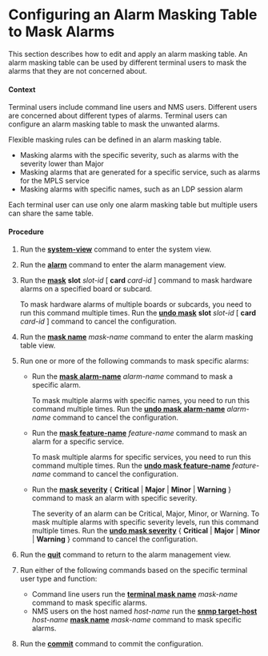Configuring an Alarm Masking Table to Mask Alarms
=================================================

This section describes how to edit and apply an alarm masking table. An alarm masking table can be used by different terminal users to mask the alarms that they are not concerned about.

#### Context

Terminal users include command line users and NMS users. Different users are concerned about different types of alarms. Terminal users can configure an alarm masking table to mask the unwanted alarms.

Flexible masking rules can be defined in an alarm masking table.

* Masking alarms with the specific severity, such as alarms with the severity lower than Major
* Masking alarms that are generated for a specific service, such as alarms for the MPLS service
* Masking alarms with specific names, such as an LDP session alarm

Each terminal user can use only one alarm masking table but multiple users can share the same table.


#### Procedure

1. Run the [**system-view**](cmdqueryname=system-view) command to enter the system view.
2. Run the [**alarm**](cmdqueryname=alarm) command to enter the alarm management view.
3. Run the [**mask**](cmdqueryname=mask) **slot** *slot-id* [ **card** *card-id* ] command to mask hardware alarms on a specified board or subcard.
   
   
   
   To mask hardware alarms of multiple boards or subcards, you need to run this command multiple times. Run the [**undo mask**](cmdqueryname=undo+mask) **slot** *slot-id* [ **card** *card-id* ] command to cancel the configuration.
4. Run the [**mask name**](cmdqueryname=mask+name) *mask-name* command to enter the alarm masking table view.
5. Run one or more of the following commands to mask specific alarms:
   * Run the [**mask alarm-name**](cmdqueryname=mask+alarm-name) *alarm-name* command to mask a specific alarm.
     
     To mask multiple alarms with specific names, you need to run this command multiple times. Run the [**undo mask alarm-name**](cmdqueryname=undo+mask+alarm-name) *alarm-name* command to cancel the configuration.
   * Run the [**mask feature-name**](cmdqueryname=mask+feature-name) *feature-name* command to mask an alarm for a specific service.
     
     To mask multiple alarms for specific services, you need to run this command multiple times. Run the [**undo mask feature-name**](cmdqueryname=undo+mask+feature-name) *feature-name* command to cancel the configuration.
   * Run the [**mask severity**](cmdqueryname=mask+severity) { **Critical** | **Major** | **Minor** | **Warning** } command to mask an alarm with specific severity.
     
     The severity of an alarm can be Critical, Major, Minor, or Warning. To mask multiple alarms with specific severity levels, run this command multiple times. Run the [**undo mask severity**](cmdqueryname=undo+mask+severity) { **Critical** | **Major** | **Minor** | **Warning** } command to cancel the configuration.
6. Run the [**quit**](cmdqueryname=quit) command to return to the alarm management view.
7. Run either of the following commands based on the specific terminal user type and function:
   
   
   * Command line users run the [**terminal mask name**](cmdqueryname=terminal+mask+name) *mask-name* command to mask specific alarms.
   * NMS users on the host named *host-name* run the [**snmp target-host**](cmdqueryname=snmp+target-host) *host-name* [**mask name**](cmdqueryname=mask+name) *mask-name* command to mask specific alarms.
8. Run the [**commit**](cmdqueryname=commit) command to commit the configuration.